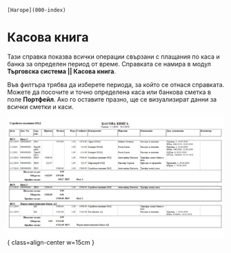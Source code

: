 ```{only} html
[Нагоре](000-index)
```

# Касова книга

Тази справка показва всички операции свързани с плащания по каса и банка за определен период от време. Справката се намира в модул **Търговска система || Касова книга**.  

Във филтъра трябва да изберете периода, за който се отнася справката. Можете да посочите и точно определена каса или банкова сметка в поле **Портфейл**. Ако го оставите празно, ще се визуализират данни за всички сметки и каси.  

![](908-image105.png){ class=align-center w=15cm }
